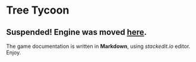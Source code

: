 # Tree Tycoon
## Suspended! Engine was moved [here](https://github.com/condzi/Engine).
The game documentation is written in **Markdown**, using *stackedit.io* editor. Enjoy.
